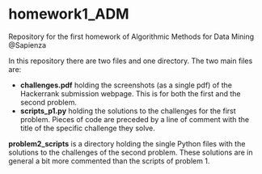 # homework1_ADM
Repository for the first homework of Algorithmic Methods for Data Mining @Sapienza


In this repository there are two files and one directory. The two main files are:
- __challenges.pdf__ holding the screenshots (as a single pdf) of the Hackerrank submission webpage. This is for both the first and the second problem. 
- __scripts_p1.py__ holding the solutions to the challenges for the first problem. Pieces of code are preceded by a line of comment with the title of the specific challenge they solve. 


__problem2_scripts__ is a directory holding the single Python files with the solutions to the challenges of the second problem. These solutions are in general a bit more commented than the scripts of problem 1.

